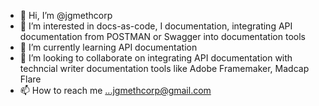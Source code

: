 - 👋 Hi, I’m @jgmethcorp
- 👀 I’m interested in docs-as-code, I documentation, integrating API documentation from POSTMAN or Swagger into documentation tools 
- 🌱 I’m currently learning API documentation
- 💞️ I’m looking to collaborate on integrating API documentation with techncial writer documentation tools like Adobe Framemaker, Madcap Flare
- 📫 How to reach me ...jgmethcorp@gmail.com

<!---
jgmethcorp/jgmethcorp is a ✨ special ✨ repository because its `README.md` (this file) appears on your GitHub profile.
You can click the Preview link to take a look at your changes.
--->
